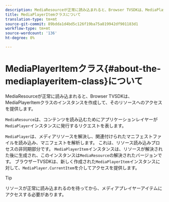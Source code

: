 ```yaml
---
description: MediaResourceが正常に読み込まれると、Browser TVSDKは、MediaPlayerItemクラスのインスタンスを作成して、そのリソースへのアクセスを提供します。
title: MediaPlayerItemクラスについて
translation-type: tm+mt
source-git-commit: 89bdda1d4bd5c126f19ba75a819942df901183d1
workflow-type: tm+mt
source-wordcount: '136'
ht-degree: 0%

---
```



# MediaPlayerItemクラス{#about-the-mediaplayeritem-class}について

MediaResourceが正常に読み込まれると、Browser TVSDKは、MediaPlayerItemクラスのインスタンスを作成して、そのリソースへのアクセスを提供します。

`MediaResource`は、コンテンツを読み込むためにアプリケーションレイヤーが`MediaPlayer`インスタンスに発行するリクエストを表します。

`MediaPlayer`は、メディアリソースを解決し、関連付けられたマニフェストファイルを読み込み、マニフェストを解析します。 これは、リソース読み込みプロセスの非同期部分です。 `MediaPlayerItem`インスタンスは、リソースが解決された後に生成され、このインスタンスは`MediaResource`の解決されたバージョンです。 ブラウザーTVSDKは、新しく作成された`MediaPlayerItem`インスタンスに対して、`MediaPlayer.CurrentItem`を介してアクセスを提供します。

>[!TIP]
>
>リソースが正常に読み込まれるのを待ってから、メディアプレイヤーアイテムにアクセスする必要があります。

